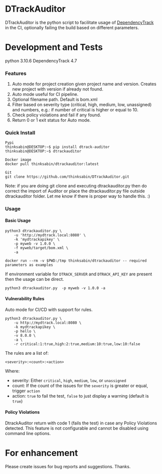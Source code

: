 # DTrackAuditor

DTrackAuditor is the python script to facilitate usage of [DependencyTrack](https://dependencytrack.org/) in the CI, optionally failing the build based on different parameters.

# Development and Tests
python 3.10.6
DependencyTrack 4.7

### Features  

1. Auto mode for project creation given project name and version. Creates new project with version if already not found.
2. Auto mode useful for CI pipeline.
3. Optional filename path. Default is bom.xml
4. Filter based on severity type (critical, high, medium, low, unassigned) and numbers, e.g.: if number of critical is higher or equal to 10.
5. Check policy violations and fail if any found.
6. Return 0 or 1 exit status for Auto mode.

### Quick Install
```
Pypi
thinksabin@DESKTOP:~$ pip install dtrack-auditor
thinksabin@DESKTOP:~$ dtrackauditor
    
Docker image
docker pull thinksabin/dtrackauditor:latest

Git
git clone https://github.com/thinksabin/DTrackAuditor.git
```
Note: if you are doing git clone and executing dtrackauditor.py then do correct the import of Auditor or
place the dtrackauditor.py file outside dtrackauditor folder. Let me know if there is proper way to handle this. :)

### Usage

#### Basic Usage

```
python3 dtrackauditor.py \
    -u 'http://mydtrack.local:8080' \
    -k 'mydtrackapikey' \
    -p myweb -v 1.0.0 \
    -f myweb/target/bom.xml \
    -a
```
```
docker run --rm -v $PWD:/tmp thinksabin/dtrackauditor -- required parameters as examples
```

If environment variable for `DTRACK_SERVER` and `DTRACK_API_KEY` are present then the usage can be direct.

```
python3 dtrackauditor.py  -p myweb -v 1.0.0 -a
```

#### Vulnerability Rules

Auto mode for CI/CD with support for rules.

```
python3 dtrackauditor.py \
    -u http://mydtrack.local:8080 \
    -k mydtrackapikey \
    -p hello \
    -v 8.0.0 \
    -a \
    -r critical:1:true,high:2:true,medium:10:true,low:10:false
```

The rules are a list of:

```
<severity>:<count>:<action>
```

Where:

 * severity: Either `critical`, `high`, `medium`, `low`, or `unassigned`
 * count: If the count of the issues for the `severity` is greater or equal, trigger `action`
 * action: `true` to fail the test, `false` to just display a warning (default is `true`)

#### Policy Violations

DtrackAuditor return with code 1 (fails the test) in case any Policy Violations detected. This feature is not configurable and cannot be disabled using command line options.

# For enhancement
Please create issues for bug reports and suggestions. Thanks.